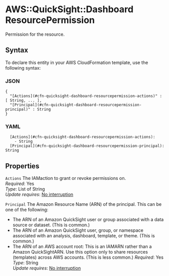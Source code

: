 # AWS::QuickSight::Dashboard ResourcePermission<a name="aws-properties-quicksight-dashboard-resourcepermission"></a>

Permission for the resource\.

## Syntax<a name="aws-properties-quicksight-dashboard-resourcepermission-syntax"></a>

To declare this entity in your AWS CloudFormation template, use the following syntax:

### JSON<a name="aws-properties-quicksight-dashboard-resourcepermission-syntax.json"></a>

```
{
  "[Actions](#cfn-quicksight-dashboard-resourcepermission-actions)" : [ String, ... ],
  "[Principal](#cfn-quicksight-dashboard-resourcepermission-principal)" : String
}
```

### YAML<a name="aws-properties-quicksight-dashboard-resourcepermission-syntax.yaml"></a>

```
  [Actions](#cfn-quicksight-dashboard-resourcepermission-actions): 
    - String
  [Principal](#cfn-quicksight-dashboard-resourcepermission-principal): String
```

## Properties<a name="aws-properties-quicksight-dashboard-resourcepermission-properties"></a>

`Actions`  <a name="cfn-quicksight-dashboard-resourcepermission-actions"></a>
The IAMaction to grant or revoke permissions on\.  
*Required*: Yes  
*Type*: List of String  
*Update requires*: [No interruption](https://docs.aws.amazon.com/AWSCloudFormation/latest/UserGuide/using-cfn-updating-stacks-update-behaviors.html#update-no-interrupt)

`Principal`  <a name="cfn-quicksight-dashboard-resourcepermission-principal"></a>
The Amazon Resource Name \(ARN\) of the principal\. This can be one of the following:  
+ The ARN of an Amazon QuickSight user or group associated with a data source or dataset\. \(This is common\.\)
+ The ARN of an Amazon QuickSight user, group, or namespace associated with an analysis, dashboard, template, or theme\. \(This is common\.\)
+ The ARN of an AWS account root: This is an IAMARN rather than a Amazon QuickSightARN\. Use this option only to share resources \(templates\) across AWS accounts\. \(This is less common\.\)
*Required*: Yes  
*Type*: String  
*Update requires*: [No interruption](https://docs.aws.amazon.com/AWSCloudFormation/latest/UserGuide/using-cfn-updating-stacks-update-behaviors.html#update-no-interrupt)